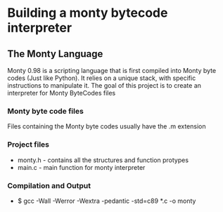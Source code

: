 # Building a monty bytecode interpreter

## The Monty Language
Monty 0.98 is a scripting language that is first compiled into Monty byte codes (Just like Python). It relies on a unique stack, with specific instructions to manipulate it. The goal of this project is to create an interpreter for Monty ByteCodes files
### Monty byte code files
Files containing the Monty byte codes usually have the .m extension

### Project files
- monty.h  - contains all the structures and function protypes
- main.c - main function for monty interpreter

### Compilation and Output
- $ gcc -Wall -Werror -Wextra -pedantic -std=c89 *.c -o monty
